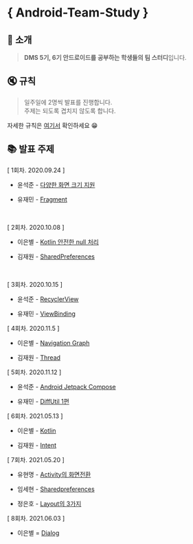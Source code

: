 # { Android-Team-Study }

## :mega: 소개
 > **DMS 5기, 6기 안드로이드를 공부하는 학생들의 팀 스터디**입니다.  
 
## :mute: 규칙
> 일주일에 2명씩 발표를 진행합니다.  
> 주제는 되도록 겹치지 않도록 합니다.   

자세한 규칙은 [여기서](https://github.com/Develop-Team-Study/Android-Team-Study/blob/master/RULES.md) 확인하세요 😁



## 📚 발표 주제
[ 1회차. 2020.09.24 ] 

- 윤석준 - [다양한 화면 크기 지원](https://github.com/Develop-Team-Study/Android-Team-Study/blob/master/2020.09.24/%EB%8B%A4%EC%96%91%ED%95%9C%20%ED%99%94%EB%A9%B4%20%ED%81%AC%EA%B8%B0%20%EC%A7%80%EC%9B%90.key)

- 유재민 - [Fragment]()

<br/>

[ 2회차. 2020.10.08 ] 

- 이은별 - [Kotlin 안전한 null 처리](https://github.com/Develop-Team-Study/Android-Team-Study/tree/master/2020.10.08)

- 김재원 - [SharedPreferences](https://github.com/jaewonkim1468/AndroidStudy/blob/master/AndroidStudy/SharedPreferences_study.md)

<br/>

[ 3회차. 2020.10.15 ]

- 윤석준 - [RecyclerView](https://github.com/Develop-Team-Study/Android-Team-Study/tree/master/2020.10.15/RecyclerView)

- 유재민 - [ViewBinding](https://github.com/Develop-Team-Study/Android-Team-Study/tree/master/2020.10.15/ViewBinding)

[ 4회차. 2020.11.5 ]

- 이은별 - [Navigation Graph](https://github.com/Develop-Team-Study/Android-Team-Study/tree/master/2020.11.05)

- 김재원 - [Thread](https://github.com/Develop-Team-Study/Android-Team-Study/tree/master/2020.11.05)

[ 5회차. 2020.11.12 ]

- 윤석준 - [Android Jetpack Compose](https://github.com/Develop-Team-Study/Android-Team-Study/blob/master/2020.11.12/Android%20Jetpack%20Compose.key)

- 유재민 - [DiffUtil 1편](https://github.com/Develop-Team-Study/Android-Team-Study/blob/master/2020.11.12/DiffUtil%201%ED%8E%B8.pptx)


[ 6회차. 2021.05.13 ]

- 이은별 - [Kotlin](https://github.com/Develop-Team-Study/Android-Team-Study/blob/master/2021.05.13/kotlin.key)

- 김재원 - [Intent](https://github.com/Develop-Team-Study/Android-Team-Study/blob/master/2021.05.13/Intent_study.pptx)

[ 7회차. 2021.05.20 ]

- 유현명 - [Activity의 화면전환](https://github.com/Develop-Team-Study/Android-Team-Study/blob/master/2021.05.20/2021.5.20%20Activity%20%ED%99%94%EB%A9%B4%20%EC%A0%84%ED%99%98.pptx)

- 임세현 - [Sharedpreferences](https://github.com/Develop-Team-Study/Android-Team-Study/blob/master/2021.05.20/sharedpreferences_study.pptx)

- 정은호 - [Layout의 3가지](https://github.com/Develop-Team-Study/Android-Team-Study/blob/master/2021.05.20/%EB%A0%88%EC%9D%B4%EC%95%84%EC%9B%83%203%EA%B0%80%EC%A7%80.pptx)

[ 8회차. 2021.06.03 ]

- 이은별 = [Dialog](https://github.com/Develop-Team-Study/Android-Team-Study/blob/master/2021.06.03/Dialog.key)
